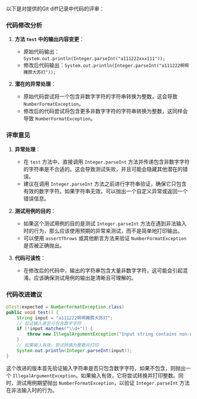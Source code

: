 以下是对提供的Git diff记录中代码的评审：

### 代码修改分析

1. **方法 `test` 中的输出内容变更**：
   - 原始代码输出：`System.out.println(Integer.parseInt("a111222xxx111"));`
   - 修改后代码输出：`System.out.println(Integer.parseInt("a111222啊啊腌臜大苏打"));`

2. **潜在的异常处理**：
   - 原始代码尝试将一个包含非数字字符的字符串转换为整数，这会导致 `NumberFormatException`。
   - 修改后的代码尝试将包含更多非数字字符的字符串转换为整数，这同样会导致 `NumberFormatException`。

### 评审意见

1. **异常处理**：
   - 在 `test` 方法中，直接调用 `Integer.parseInt` 方法并传递包含非数字字符的字符串是不合适的。这会导致测试失败，并且可能会隐藏其他潜在的错误。
   - 建议在调用 `Integer.parseInt` 方法之前进行字符串验证，确保它只包含有效的数字字符。如果字符串无效，可以抛出一个自定义异常或返回一个错误信息。

2. **测试用例的目的**：
   - 如果这个测试用例的目的是测试 `Integer.parseInt` 方法在遇到非法输入时的行为，那么应该使用预期的异常来测试，而不是简单地打印输出。
   - 可以使用 `assertThrows` 或其他断言方法来验证 `NumberFormatException` 是否被正确抛出。

3. **代码可读性**：
   - 在修改后的代码中，输出的字符串包含大量非数字字符，这可能会引起混淆。应该确保测试用例的输出是清晰且可理解的。

### 代码改进建议

```java
@Test(expected = NumberFormatException.class)
public void test() {
    String input = "a111222啊啊腌臜大苏打";
    // 验证输入是否只包含数字字符
    if (!input.matches("\\d+")) {
        throw new IllegalArgumentException("Input string contains non-numeric characters");
    }
    // 如果输入有效，尝试转换为整数并打印
    System.out.println(Integer.parseInt(input));
}
```

这个改进的版本首先验证输入字符串是否只包含数字字符，如果不包含，则抛出一个 `IllegalArgumentException`。如果输入有效，它将尝试转换并打印整数。同时，测试用例期望抛出 `NumberFormatException`，以验证 `Integer.parseInt` 方法在非法输入时的行为。